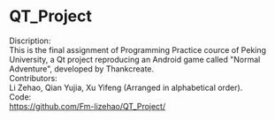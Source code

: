 # QT_Project
Discription:<br/>
This is the final assignment of Programming Practice cource of Peking University, a Qt project reproducing an Android game called "Normal Adventure", developed by Thankcreate.<br/>
Contributors:<br/>
Li Zehao, Qian Yujia, Xu Yifeng (Arranged in alphabetical order).<br/>
Code:<br/>
https://github.com/Fm-lizehao/QT_Project/ <br/>
